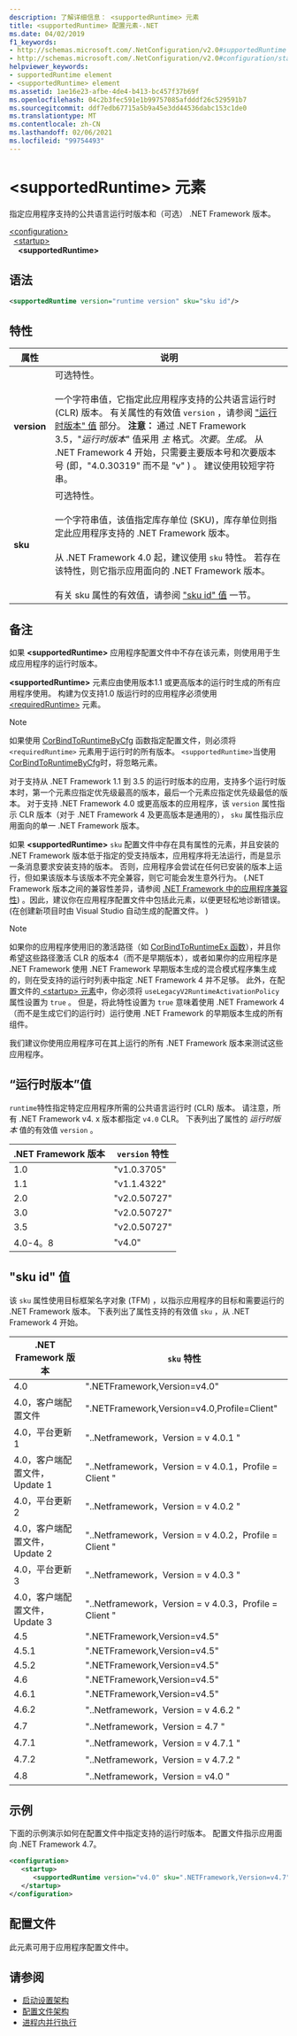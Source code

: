 ```yaml
---
description: 了解详细信息： <supportedRuntime> 元素
title: <supportedRuntime> 配置元素-.NET
ms.date: 04/02/2019
f1_keywords:
- http://schemas.microsoft.com/.NetConfiguration/v2.0#supportedRuntime
- http://schemas.microsoft.com/.NetConfiguration/v2.0#configuration/startup/supportedRuntime
helpviewer_keywords:
- supportedRuntime element
- <supportedRuntime> element
ms.assetid: 1ae16e23-afbe-4de4-b413-bc457f37b69f
ms.openlocfilehash: 04c2b3fec591e1b99757085afdddf26c529591b7
ms.sourcegitcommit: ddf7edb67715a5b9a45e3dd44536dabc153c1de0
ms.translationtype: MT
ms.contentlocale: zh-CN
ms.lasthandoff: 02/06/2021
ms.locfileid: "99754493"
---
```

# <a name="supportedruntime-element"></a>\<supportedRuntime> 元素

指定应用程序支持的公共语言运行时版本和（可选） .NET Framework 版本。  

[\<configuration>](../configuration-element.md)  
&nbsp;&nbsp;[\<startup>](startup-element.md)  
&nbsp;&nbsp;&nbsp;&nbsp;**\<supportedRuntime>**  

## <a name="syntax"></a>语法

```xml
<supportedRuntime version="runtime version" sku="sku id"/>
```

## <a name="attributes"></a>特性

|属性|说明|
|---------------|-----------------|
|**version**|可选特性。<br /><br /> 一个字符串值，它指定此应用程序支持的公共语言运行时 (CLR) 版本。 有关属性的有效值 `version` ，请参阅 ["运行时版本" 值](#version) 部分。 **注意：**  通过 .NET Framework 3.5，"*运行时版本*" 值采用 *主* 格式。*次要*。*生成*。 从 .NET Framework 4 开始，只需要主要版本号和次要版本号 (即，"4.0.30319" 而不是 "v" ) 。 建议使用较短字符串。|
|**sku**|可选特性。<br /><br /> 一个字符串值，该值指定库存单位 (SKU)，库存单位则指定此应用程序支持的 .NET Framework 版本。<br /><br /> 从 .NET Framework 4.0 起，建议使用 `sku` 特性。  若存在该特性，则它指示应用面向的 .NET Framework 版本。<br /><br /> 有关 sku 属性的有效值，请参阅 ["sku id" 值](#sku) 一节。|

## <a name="remarks"></a>备注

如果 **\<supportedRuntime>** 应用程序配置文件中不存在该元素，则使用用于生成应用程序的运行时版本。

**\<supportedRuntime>** 元素应由使用版本1.1 或更高版本的运行时生成的所有应用程序使用。 构建为仅支持1.0 版运行时的应用程序必须使用 [\<requiredRuntime>](requiredruntime-element.md) 元素。

> [!NOTE]
> 如果使用 [CorBindToRuntimeByCfg](../../../unmanaged-api/hosting/corbindtoruntimebycfg-function.md) 函数指定配置文件，则必须将 `<requiredRuntime>` 元素用于运行时的所有版本。 `<supportedRuntime>`当使用[CorBindToRuntimeByCfg](../../../unmanaged-api/hosting/corbindtoruntimebycfg-function.md)时，将忽略元素。  
  
对于支持从 .NET Framework 1.1 到 3.5 的运行时版本的应用，支持多个运行时版本时，第一个元素应指定优先级最高的版本，最后一个元素应指定优先级最低的版本。 对于支持 .NET Framework 4.0 或更高版本的应用程序，该 `version` 属性指示 CLR 版本（对于 .NET Framework 4 及更高版本是通用的）， `sku` 属性指示应用面向的单一 .NET Framework 版本。

如果 **\<supportedRuntime>** `sku` 配置文件中存在具有属性的元素，并且安装的 .NET Framework 版本低于指定的受支持版本，应用程序将无法运行，而是显示一条消息要求安装支持的版本。 否则，应用程序会尝试在任何已安装的版本上运行，但如果该版本与该版本不完全兼容，则它可能会发生意外行为。  (.NET Framework 版本之间的兼容性差异，请参阅 [.NET Framework 中的应用程序兼容性](../../../migration-guide/application-compatibility.md)) 。因此，建议你在应用程序配置文件中包括此元素，以便更轻松地诊断错误。  (在创建新项目时由 Visual Studio 自动生成的配置文件。 ) 
  
> [!NOTE]
> 如果你的应用程序使用旧的激活路径（如 [CorBindToRuntimeEx 函数](../../../unmanaged-api/hosting/corbindtoruntimeex-function.md)），并且你希望这些路径激活 CLR 的版本4（而不是早期版本），或者如果你的应用程序是 .NET Framework 使用 .NET Framework 早期版本生成的混合模式程序集生成的，则在受支持的运行时列表中指定 .NET Framework 4 并不足够。 此外，在配置文件的[ \<startup> 元素](startup-element.md)中，你必须将 `useLegacyV2RuntimeActivationPolicy` 属性设置为 `true` 。 但是，将此特性设置为 `true` 意味着使用 .NET Framework 4 （而不是生成它们的运行时）运行使用 .NET Framework 的早期版本生成的所有组件。

我们建议你使用应用程序可在其上运行的所有 .NET Framework 版本来测试这些应用程序。

<a name="version"></a>

## <a name="runtime-version-values"></a>“运行时版本”值

`runtime`特性指定特定应用程序所需的公共语言运行时 (CLR) 版本。 请注意，所有 .NET Framework v4. x 版本都指定 `v4.0` CLR。 下表列出了属性的 *运行时版本* 值的有效值 `version` 。

|.NET Framework 版本|`version` 特性|
|----------------------------|-------------------------|
|1.0|"v1.0.3705"|
|1.1|"v1.1.4322"|
|2.0|"v2.0.50727"|
|3.0|"v2.0.50727"|
|3.5|"v2.0.50727"|
|4.0-4。8|"v4.0"|

## <a name="sku-id-values"></a><a name="sku"></a> "sku id" 值

该 `sku` 属性使用目标框架名字对象 (TFM) ，以指示应用程序的目标和需要运行的 .NET Framework 版本。 下表列出了属性支持的有效值 `sku` ，从 .NET Framework 4 开始。

|.NET Framework 版本|`sku` 特性|
|----------------------------|---------------------|
|4.0|".NETFramework,Version=v4.0"|
|4.0，客户端配置文件|".NETFramework,Version=v4.0,Profile=Client"|
|4.0，平台更新 1|"..Netframework，Version = v 4.0.1 "|
|4.0，客户端配置文件，Update 1|"..Netframework，Version = v 4.0.1，Profile = Client "|
|4.0，平台更新 2|"..Netframework，Version = v 4.0.2 "|
|4.0，客户端配置文件，Update 2|"..Netframework，Version = v 4.0.2，Profile = Client "|
|4.0，平台更新 3|"..Netframework，Version = v 4.0.3 "|
|4.0，客户端配置文件，Update 3|"..Netframework，Version = v 4.0.3，Profile = Client "|
|4.5|".NETFramework,Version=v4.5"|
|4.5.1|".NETFramework,Version=v4.5"|
|4.5.2|".NETFramework,Version=v4.5"|
|4.6|".NETFramework,Version=v4.5"|
|4.6.1|".NETFramework,Version=v4.5"|
|4.6.2|"..Netframework，Version = v 4.6.2 "|
|4.7|"..Netframework，Version = 4.7 "|
|4.7.1|"..Netframework，Version = v 4.7.1 "|
|4.7.2|"..Netframework，Version = v 4.7.2 "|
|4.8|"..Netframework，Version = v4.0 "|

## <a name="example"></a>示例

下面的示例演示如何在配置文件中指定支持的运行时版本。 配置文件指示应用面向 .NET Framework 4.7。

```xml
<configuration>
   <startup>
      <supportedRuntime version="v4.0" sku=".NETFramework,Version=v4.7" />
   </startup>
</configuration>
```

## <a name="configuration-file"></a>配置文件

此元素可用于应用程序配置文件中。

## <a name="see-also"></a>请参阅

- [启动设置架构](index.md)
- [配置文件架构](../index.md)
- [进程内并行执行](../../../deployment/in-process-side-by-side-execution.md)
